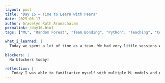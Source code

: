```yaml
---
layout: post
title: "Day 16 – Time to Learn with Peers"
date: 2025-06-17
author: Gracelyn Ruth Arunachalam
permalink: /day16.html
tags: ["ML", "Random Forest", "Team Bonding", "Python", "Teaching", "Collaboration"]

what_i_learned: |
  Today we spent a lot of time as a team. We had very little sessions with our mentors today. Each of us used various ML algorithms to train our models on sample data from Howard County. After we had all used various ML algorithms, we discussed our results together and helped each other fix issues we had in our code. Following that, we had a short review of our code and walked through it with each other. After that we had a little time of bonding and getting to know each other better, and was a time of team bonding.
 
blockers: |
  No blockers today!

reflection: |
   Today I was able to familiarize myself with multiple ML models and understand how the functions in those libraries worked. I was able to also use the collab platform and get comfortable with coding in blocks and segments. I also enjoyed just having time with my group to get to teach each other and learn from each other.
---
```

